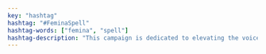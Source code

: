 ```yaml
---
key: "hashtag"
hashtag: "#FeminaSpell"
hashtag-words: ["femina", "spell"]
hashtag-description: "This campaign is dedicated to elevating the voices of women and ensuring that their ideas are heard. We recognize that women's perspectives are often overlooked and undervalued in today's society. By promoting the voices of women, we aim to create a more inclusive and equitable world where everyone's contributions are valued. Join us in our mission to amplify the voices of women and make their important ideas and messages known."
---
```


